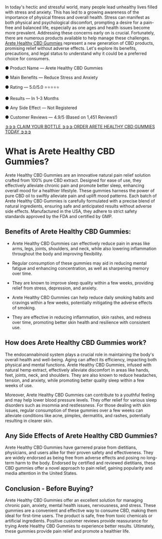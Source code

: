 In today's hectic and stressful world, many people lead unhealthy lives filled with stress and anxiety. This has led to a growing awareness of the importance of physical fitness and overall health. Stress can manifest as both physical and psychological discomfort, prompting a desire for a pain-free and balanced life, especially as one ages and health issues become more prevalent. Addressing these concerns early on is crucial. Fortunately, there are numerous products available to help manage these challenges. [Arete Healthy CBD Gummies](https://www.facebook.com/getaretehealthycbdgummies) represent a new generation of CBD products, promising relief without adverse effects. Let's explore its benefits, precautions, and legal status to understand why it could be a preferred choice for consumers.

● Product Name — Arete Healthy CBD Gummies

● Main Benefits — Reduce Stress and Anxiety

● Rating — 5.0/5.0 ⭐⭐⭐⭐⭐

● Results — In 1–3 Months

● Any Side Effect — Not Registered

● Customer Reviews — 4.9/5 (Based on 1,451 Reviews!)‍

‍[➲➲➲ CLAIM YOUR BOTTLE ➲➲➲ ORDER ARETE HEALTHY CBD GUMMIES TODAY ➲➲➲](https://farmscbdoil.com/arete-healthy-cbd-gummies/)

# What is Arete Healthy CBD Gummies?

Arete Healthy CBD Gummies are an innovative natural pain relief solution crafted from 100% pure CBD extract. Designed for ease of use, they effectively alleviate chronic pain and promote better sleep, enhancing overall mood for a healthier lifestyle. These gummies harness the power of pure CBD oil to swiftly alleviate pain and uplift mood patterns. Each batch of Arete Healthy CBD Gummies is carefully formulated with a precise blend of natural ingredients, ensuring safe and anticipated results without adverse side effects. Manufactured in the USA, they adhere to strict safety standards approved by the FDA and certified by GMP.

## Benefits of Arete Healthy CBD Gummies:

- Arete Healthy CBD Gummies can effectively reduce pain in areas like arms, legs, joints, shoulders, and neck, while also lowering inflammation throughout the body and improving flexibility.

- Regular consumption of these gummies may aid in reducing mental fatigue and enhancing concentration, as well as sharpening memory over time.

- They are known to improve sleep quality within a few weeks, providing relief from stress, depression, and anxiety.

- Arete Healthy CBD Gummies can help reduce daily smoking habits and cravings within a few weeks, potentially mitigating the adverse effects of smoking.

- They are effective in reducing inflammation, skin rashes, and redness over time, promoting better skin health and resilience with consistent use.

## How does Arete Healthy CBD Gummies work?

The endocannabinoid system plays a crucial role in maintaining the body's overall health and well-being. Aging can affect its efficiency, impacting both physical and mental functions. Arete Healthy CBD Gummies, infused with natural hemp extract, effectively alleviate discomfort in areas like hands, feet, joints, neck, and shoulders. They are also known to reduce headaches, tension, and anxiety, while promoting better quality sleep within a few weeks of use.

Moreover, Arete Healthy CBD Gummies can contribute to a youthful feeling and may help lower blood pressure levels. They offer relief for various sleep disorders such as insomnia and restlessness. For those dealing with skin issues, regular consumption of these gummies over a few weeks can alleviate conditions like acne, pimples, dermatitis, and rashes, potentially resulting in clearer skin.

## Any Side Effects of Arete Healthy CBD Gummies?

Arete Healthy CBD Gummies have garnered praise from dietitians, physicians, and users alike for their proven safety and effectiveness. They are widely endorsed as being free from adverse effects and posing no long-term harm to the body. Endorsed by certified and reviewed dietitians, these CBD gummies offer a novel approach to pain relief, gaining popularity and media attention in the United States.

## Conclusion - Before Buying?

Arete Healthy CBD Gummies offer an excellent solution for managing chronic pain, anxiety, mental health issues, nervousness, and stress. These gummies are a convenient and effective way to consume CBD, making them ideal for first-time users. The product is safe, free from toxic chemicals or artificial ingredients. Positive customer reviews provide reassurance for trying Arete Healthy CBD Gummies to experience better results. Ultimately, these gummies provide pain relief and promote a healthier life.
